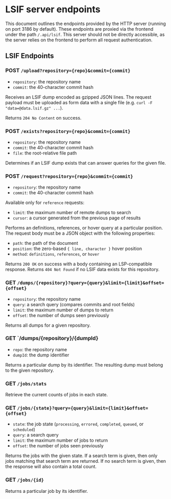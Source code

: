 # LSIF server endpoints

This document outlines the endpoints provided by the HTTP server (running on port 3186 by default). These endpoints are proxied via the frontend under the path `/.api/lsif`. This server should not be directly accessible, as the server relies on the frontend to perform all request authentication.

## LSIF Endpoints

### POST `/upload?repository={repo}&commit={commit}`

- `repository`: the repository name
- `commit`: the 40-character commit hash

Receives an LSIF dump encoded as gzipped JSON lines. The request payload must be uploaded as form data with a single file (e.g. `curl -F "data=@data.lsif.gz" ...`).

Returns `204 No Content` on success.

### POST `/exists?repository={repo}&commit={commit}`

- `repository`: the repository name
- `commit`: the 40-character commit hash
- `file`: the root-relative file path

Determines if an LSIF dump exists that can answer queries for the given file.

### POST `/request?repository={repo}&commit={commit}`

- `repository`: the repository name
- `commit`: the 40-character commit hash

Available only for `reference` requests:

- `limit`: the maximum number of remote dumps to search
- `cursor`: a cursor generated from the previous page of results

Performs an definitions, references, or hover query at a particular position. The request body must be a JSON object with the following properties:

- `path`: the path of the document
- `position`: the zero-based `{ line, character }` hover position
- `method`: `definitions`, `references`, or `hover`

Returns `200 OK` on success with a body containing an LSP-compatible response. Returns `404 Not Found` if no LSIF data exists for this repository.

### GET `/dumps/{repository}?query={query}&limit={limit}&offset={offset}`

- `repository`: the repository name
- `query`: a search query (compares commits and root fields)
- `limit`: the maximum number of dumps to return
- `offset`: the number of dumps seen previously

Returns all dumps for a given repository.

### GET `/dumps/{repository}/{dumpId}

- `repo`: the repository name
- `dumpId`: the dump identifier

Returns a particular dump by its identifier. The resulting dump must belong to the given repository.

### GET `/jobs/stats`

Retrieve the current counts of jobs in each state.

### GET `/jobs/{state}?query={query}&limit={limit}&offset={offset}`

- `state`: the job state (`processing`, `errored`, `completed`, `queued`, or `scheduled`)
- `query`: a search query
- `limit`: the maximum number of jobs to return
- `offset`: the number of jobs seen previously

Returns the jobs with the given state. If a search term is given, then only jobs matching that search term are returned. If no search term is given, then the response will also contain a total count.

### GET `/jobs/{id}`

Returns a particular job by its identifier.
